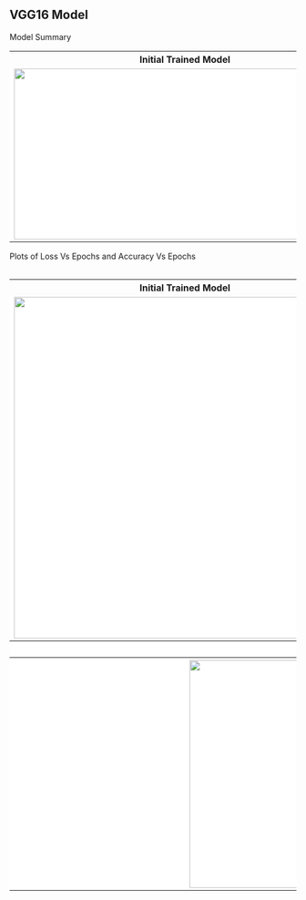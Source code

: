 <h2>VGG16 Model</h2>

<p>Model Summary</p>


<table>
  <tr>
    <th>Initial Trained Model</th>
    <th>Fine Tuned Model</th>
  </tr>
  <tr>
    <td style="background-color:#FFFFFF"><img src="https://user-images.githubusercontent.com/97990136/161611859-2c805eef-d9c8-475f-bfbb-5f433860b346.jpg" width="600" height="300" align="center"/></td>
    <td style="background-color:#FFFFFF"><img src="https://user-images.githubusercontent.com/97990136/161611864-608da6fd-a6a0-43c1-ac9d-f292f54b9e99.jpg" width="600" height="300" align="center"/></td>
  </tr>
<table>

<p>Plots of Loss Vs Epochs and Accuracy Vs Epochs</p>

<table>
  <tr>
    <th>Initial Trained Model</th>
    <th>Fine Tuned Model</th>
  </tr>
  <tr>
    <td style="background-color:#FFFFFF"><img src="https://user-images.githubusercontent.com/97990136/160727363-198191f2-76de-43b9-980e-db78142887fe.jpg" width="600" height="600" align="center"/></td>
    <td style="background-color:#FFFFFF"><img src="https://user-images.githubusercontent.com/97990136/160727402-a26823b0-c5fc-4e7a-9248-54347ab1005f.jpg" width="600" height="600" align="center"/></td>
  </tr>
  <tr>
    <th colspan="2" style="background-color:#FFFFFF">Confusion Matrix</th>
   
  </tr>
  <tr>
    <th colspan="2" style="background-color:#FFFFFF"><img src="https://user-images.githubusercontent.com/97990136/160727312-d7a72ba3-b589-4b9f-93a7-55b5eed32dca.jpg" width="600" height="400" align="center"/></th>
   
  </tr>
</table>

